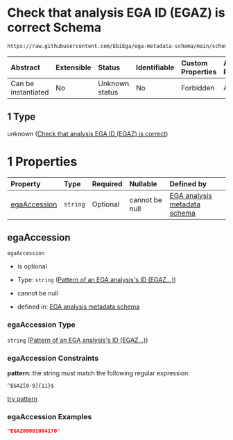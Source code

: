 # Check that analysis EGA ID (EGAZ) is correct Schema

```txt
https://raw.githubusercontent.com/EbiEga/ega-metadata-schema/main/schemas/EGA.analysis.json#/properties/objectId/allOf/1
```



| Abstract            | Extensible | Status         | Identifiable | Custom Properties | Additional Properties | Access Restrictions | Defined In                                                                       |
| :------------------ | :--------- | :------------- | :----------- | :---------------- | :-------------------- | :------------------ | :------------------------------------------------------------------------------- |
| Can be instantiated | No         | Unknown status | No           | Forbidden         | Allowed               | none                | [EGA.analysis.json\*](../../../schemas/EGA.analysis.json "open original schema") |

## 1 Type

unknown ([Check that analysis EGA ID (EGAZ) is correct](ega-2-properties-objects-ids-block-allof-check-that-analysis-ega-id-egaz-is-correct.md))

# 1 Properties

| Property                      | Type     | Required | Nullable       | Defined by                                                                                                                                                                                                                                                                                                               |
| :---------------------------- | :------- | :------- | :------------- | :----------------------------------------------------------------------------------------------------------------------------------------------------------------------------------------------------------------------------------------------------------------------------------------------------------------------- |
| [egaAccession](#egaaccession) | `string` | Optional | cannot be null | [EGA analysis metadata schema](ega-2-properties-objects-ids-block-allof-check-that-analysis-ega-id-egaz-is-correct-properties-pattern-of-an-ega-analysiss-id-egaz.md "https://raw.githubusercontent.com/EbiEga/ega-metadata-schema/main/schemas/EGA.analysis.json#/properties/objectId/allOf/1/properties/egaAccession") |

## egaAccession



`egaAccession`

* is optional

* Type: `string` ([Pattern of an EGA analysis's ID (EGAZ...)](ega-2-properties-objects-ids-block-allof-check-that-analysis-ega-id-egaz-is-correct-properties-pattern-of-an-ega-analysiss-id-egaz.md))

* cannot be null

* defined in: [EGA analysis metadata schema](ega-2-properties-objects-ids-block-allof-check-that-analysis-ega-id-egaz-is-correct-properties-pattern-of-an-ega-analysiss-id-egaz.md "https://raw.githubusercontent.com/EbiEga/ega-metadata-schema/main/schemas/EGA.analysis.json#/properties/objectId/allOf/1/properties/egaAccession")

### egaAccession Type

`string` ([Pattern of an EGA analysis's ID (EGAZ...)](ega-2-properties-objects-ids-block-allof-check-that-analysis-ega-id-egaz-is-correct-properties-pattern-of-an-ega-analysiss-id-egaz.md))

### egaAccession Constraints

**pattern**: the string must match the following regular expression:&#x20;

```regexp
^EGAZ[0-9]{11}$
```

[try pattern](https://regexr.com/?expression=%5EEGAZ%5B0-9%5D%7B11%7D%24 "try regular expression with regexr.com")

### egaAccession Examples

```json
"EGAZ00001004170"
```

